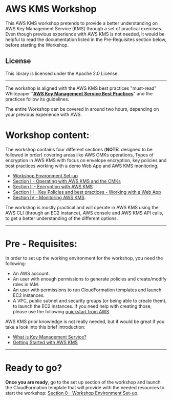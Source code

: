 # AWS KMS Workshop

This AWS KMS workshop pretends to provide a better understanding on AWS Key Management Service (KMS) through a set of practical exercises. Even though previous experience with AWS KMS is not needed, it would be helpful to read the documentation listed in the Pre-Requisites section below, before starting the Workshop.

## License

This library is licensed under the Apache 2.0 License. 

---

The workshop is aligned with the AWS KMS best practices "must-read" Whitepaper "**[AWS Key Management Service Best Practices](https://d0.awsstatic.com/whitepapers/aws-kms-best-practices.pdf)**" and the practices follow its guidelines.

The entire Workshop can be covered in around two hours, depending on your previous experience with AWS.


# Workshop content:
The workshop contains four different sections (**NOTE:** designed to be followed in order) covering areas like AWS CMKs operations, Types of encryption in AWS KMS with focus on envelope encryption, key policies and best practices working with a demo Web App and AWS KMS monitoring.

* [Workshop Environment Set-up](https://github.com/guikcd/aws-kms-workshop/blob/fixes/Section-0-Workshop-Environment-Set-up.md)
* [Section I - Operating with AWS KMS and the CMKs](https://github.com/guikcd/aws-kms-workshop/blob/fixes/Section-1-Operating-with-AWS-KMS.md)
* [Section II - Encryption with AWS KMS](https://github.com/guikcd/aws-kms-workshop/blob/fixes/Section-2-Encryption-with-AWS-KMS.md)
* [Section III - Key Policies and best practices - Working with a Web App](https://github.com/guikcd/aws-kms-workshop/blob/fixes/Section-3-Working-with-Web-App.md)
* [Section IV - Monitoring AWS KMS](https://github.com/guikcd/aws-kms-workshop/blob/fixes/Section-4-Monitoring-AWS-KMS.md).

The workshop is mostly practical and will operate in AWS KMS using the AWS CLI (through an EC2 instance), AWS console and AWS KMS API calls, to get a better understanding of the different options. 

---

# Pre - Requisites:

In order to set up the working environment for the workshop, you need the following:

* An AWS account.
* An user with enough permissions to generate policies and create/modify roles in IAM.
* An user with permissions to run CloudFormation templates and launch EC2 instances.
* A VPC, public subnet and security groups (or being able to create them), to launch the EC2 instances. 
  If you need help with creating those, please use the following [quickstart from AWS](https://aws.amazon.com/quickstart/architecture/vpc/).

AWS KMS prior knowledge is not really needed, but if would be great if you take a look into this brief introduction:

* [What is Key Management Service?](https://docs.aws.amazon.com/kms/latest/developerguide/overview.html)
* [Getting Started with AWS KMS](https://docs.aws.amazon.com/kms/latest/developerguide/getting-started.html)
---

# Ready to go?

**Once you are ready**, go to the set up section of the workshop and launch the CloudFormation template that will provide with the needed resources to start the workshop: [Section 0 - Workshop Environment Set-up](https://github.com/guikcd/aws-kms-workshop/blob/fixes/Section-0-Workshop-Environment-Set-up.md).


